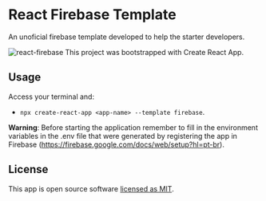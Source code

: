 # React Firebase Template

An unoficial firebase template developed to help the starter developers.

![react-firebase](https://miro.medium.com/max/3000/1*ytMIcp6uu6UIZpApG1LFYg.png)
This project was bootstrapped with Create React App.

## Usage

Access your terminal and:

* `npx create-react-app <app-name> --template firebase`.

**Warning**: Before starting the application remember to fill in the environment variables in the .env file that were generated by registering the app in Firebase (https://firebase.google.com/docs/web/setup?hl=pt-br).


## License

This app is open source software [licensed as MIT](https://github.com/GiovaniBiagi/LICENSE).